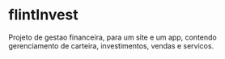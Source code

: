 # flintInvest
 Projeto de gestao financeira, para um site e um app, contendo gerenciamento de carteira, investimentos, vendas e servicos.
